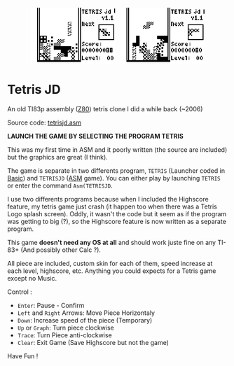 <p align="center"><img src="screen3.gif" alt="Screenshot 1">&nbsp;&nbsp;&nbsp;<img src="screen4.gif" alt="Screenshot 2"></p>

# Tetris JD

An old TI83p assembly ([Z80](https://en.wikipedia.org/wiki/Zilog_Z80)) tetris clone I did a while back (~2006)

Source code: [tetrisjd.asm](tetrisjd.asm)

**LAUNCH THE GAME BY SELECTING THE PROGRAM TETRIS**

This was my first time in ASM and it poorly written (the source are included) but the graphics are great (I think).

The game is separate in two differents program, `TETRIS` (Launcher coded in [Basic](https://en.wikipedia.org/wiki/TI-BASIC)) and `TETRISJD` ([ASM](https://en.wikipedia.org/wiki/Assembly_language) game).
You can either play by launching `TETRIS` or enter the command `Asm(TETRISJD`.

I use two differents programs because when I included the Highscore feature, my tetris game just crash (it happen too when there was a Tetris Logo splash screen).
Oddly, it wasn't the code but it seem as if the program was getting to big (?), so the Highscore feature is now written as a separate program.

This game **doesn't need any OS at all** and should work juste fine on any TI-83+ (And possibly other Calc ?).

All piece are included, custom skin for each of them, speed increase at each level, highscore, etc. Anything you could expects for a Tetris game except no Music.


Control :

- `Enter`: Pause - Confirm
- `Left` and `Right` Arrows: Move Piece Horizontaly
- `Down`: Increase speed of the piece (Temporary)
- `Up` or `Graph`: Turn piece clockwise
- `Trace`: Turn Piece anti-clockwise
- `Clear`: Exit Game (Save Highscore but not the game)

Have Fun !
